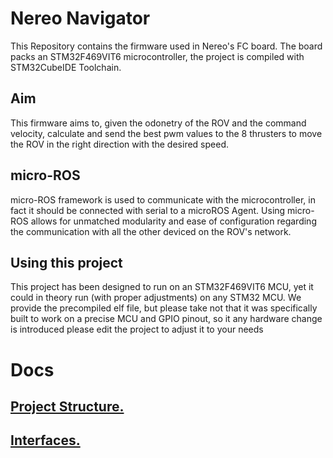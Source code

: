 # Nereo Navigator
This Repository contains the firmware used in Nereo's FC board.
The board packs an STM32F469VIT6 microcontroller, the project is compiled with STM32CubeIDE Toolchain.
## Aim
This firmware aims to, given the odonetry of the ROV and the command velocity, calculate and send the best pwm values to the 8 thrusters to move the ROV in the right direction with the desired speed.
## micro-ROS
micro-ROS framework is used to communicate with the microcontroller, in fact it should be connected with serial to a microROS Agent. Using micro-ROS allows for unmatched modularity and ease of configuration regarding the communication with all the other deviced on the ROV's network.
## Using this project
This project has been designed to run on an STM32F469VIT6 MCU, yet it could in theory run (with proper adjustments) on any STM32 MCU. We provide the precompiled elf file, but please take not that it was specifically built to work on a precise MCU and GPIO pinout, so it any hardware change is introduced please edit the project to adjust it to your needs
# Docs 
## [Project Structure.](docs/project_structure.md)
## [Interfaces.](docs/interfaces.md)
